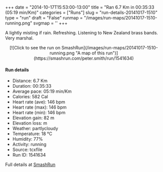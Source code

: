 +++
date = "2014-10-17T15:53:00-13:00"
title = "Ran 6.7 Km in 00:35:33 (05:19 min/Km)"
categories = ["Runs"]
slug = "run-details-20141017-1510"
type = "run"
draft = "False"
runmap = "/images/run-maps/20141017-1510-running.png"
svgmap = '<polyline points="85 48, 90 39, 91 34, 78 31, 61 37, 40 54, 36 57, 35 58, 6 68, 2 65, 0 64, 1 60, 22 47, 44 33, 58 39, 78 32, 83 32, 98 34, 100 35, 94 45, 92 44, 89 46, 86 53, 82 53, 85 48">'
+++

A lightly misting if rain. Refreshing. Listening to New Zealand brass bands. Very marshal. 



<!--more-->

<center>
[![Click to see the run on SmashRun](/images/run-maps/20141017-1510-running.png "A map of this run")](https://smashrun.com/peter.smith/run/1541634)
</center>

#### Run details

* Distance: 6.7 Km
* Duration: 00:35:33
* Average pace: 05:19 min/Km
* Calories: 582 Cal
* Heart rate (ave): 146 bpm
* Heart rate (max): 146 bpm
* Heart rate (min): 146 bpm
* Elevation gain: 82 m
* Elevation loss:  m
* Weather: partlycloudy
* Temperature: 18 &deg;C
* Humidity: 77%
* Activity: running
* Source: tcxfile
* Run ID: 1541634

Full details at [SmashRun](https://smashrun.com/peter.smith/run/1541634)